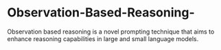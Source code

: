 # Observation-Based-Reasoning-
Observation based reasoning is a novel prompting technique that aims to enhance reasoning capabilities in large and small language models.
